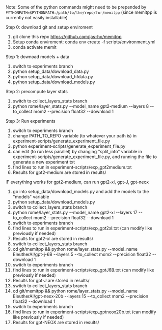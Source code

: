 Note: Some of the python commands might need to be prepended by `PYTHONPATH=$PYTHONPATH:/path/to/the/repo/for/memitpp`
(since memitpp is currently not easily installable)

Step 0: download git and setup enviroment
1) git clone this repo https://github.com/jas-ho/memitpp
2) Setup conda enviroment: conda env create -f scripts/environment.yml
3) conda activate memit

Step 1: downoad models + data
1) switch to experiments branch
2) python setup_data/download_data.py
3) python setup_data/download_hfdata.py
4) python setup_data/download_models.py

Step 2: precompute layer stats
1) switch to collect_layers_stats branch
1) python rome/layer_stats.py --model_name gpt2-medium --layers 8 --to_collect mom2 --precision float32 --download 1

Step 3: Run experiments
1) switch to experiments branch
2) change PATH_TO_REPO variable (to whatever your path is) in experiment-scripts/generate_experiment_file.py
3) python experiment-scripts/generate_experiment_file.py 
4) can edit (to run less parallel) by changing "split_into" variable in experiment-scripts/generate_experiment_file.py, and running the file to generate a new experiment txt
5) find lines to run in experiment-scripts/exp_gpt2medium.txt
6) Results for gpt2-medium are stored in results/

IF everything works for gpt2-medium, can run gpt2-xl, gpt-J, gpt-neox
1) go into setup_data/download_models.py and add the models to the "models" variable
2) python setup_data/download_models.py
3) switch to collect_layers_stats branch
4) python rome/layer_stats.py --model_name gpt2-xl --layers 17 --to_collect mom2 --precision float32 --download 1
5) switch to experiments branch
6) find lines to run in experiment-scripts/exp_gpt2xl.txt (can modify like previously if needed)
7) Results for gpt2-xl are stored in results/
8) switch to collect_layers_stats branch
9) cd git/memitpp && python rome/layer_stats.py --model_name EleutherAI/gpt-j-6B --layers 5 --to_collect mom2 --precision float32 --download 1
10) switch to experiments branch
11) find lines to run in experiment-scripts/exp_gptJ6B.txt (can modify like previously if needed)
12) Results for gpt-J are stored in results/
13) switch to collect_layers_stats branch
14) cd git/memitpp && python rome/layer_stats.py --model_name EleutherAI/gpt-neox-20b --layers 15 --to_collect mom2 --precision float32 --download 1
15) switch to experiments branch
16) find lines to run in experiment-scripts/exp_gptneox20b.txt (can modify like previously if needed)
17) Results for gpt-NEOX are stored in results/